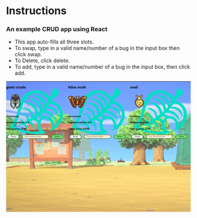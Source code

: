 # Instructions
### An example CRUD app using React
* This app auto-fills all three slots.
* To swap, type in a valid name/number of a bug in the input box then click swap.
* To Delete, click delete.
* To add, type in a valid name/number of a bug in the input box, then click add.

![image](./src/images/CRUD3screenshot.png)
